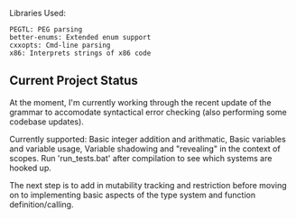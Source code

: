 Libraries Used:

    PEGTL: PEG parsing
    better-enums: Extended enum support
    cxxopts: Cmd-line parsing
    x86: Interprets strings of x86 code

## Current Project Status

At the moment, I'm currently working through the recent update of the grammar to accomodate syntactical error checking (also performing some codebase updates).

Currently supported: Basic integer addition and arithmatic, Basic variables and variable usage, Variable shadowing and "revealing" in the context of scopes.
Run 'run_tests.bat' after compilation to see which systems are hooked up.

The next step is to add in mutability tracking and restriction before moving on to implementing basic aspects of the type system and function definition/calling.
